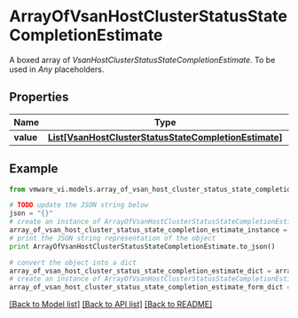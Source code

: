# ArrayOfVsanHostClusterStatusStateCompletionEstimate

A boxed array of *VsanHostClusterStatusStateCompletionEstimate*. To be used in *Any* placeholders. 

## Properties
Name | Type | Description | Notes
------------ | ------------- | ------------- | -------------
**value** | [**List[VsanHostClusterStatusStateCompletionEstimate]**](VsanHostClusterStatusStateCompletionEstimate.md) |  | 

## Example

```python
from vmware_vi.models.array_of_vsan_host_cluster_status_state_completion_estimate import ArrayOfVsanHostClusterStatusStateCompletionEstimate

# TODO update the JSON string below
json = "{}"
# create an instance of ArrayOfVsanHostClusterStatusStateCompletionEstimate from a JSON string
array_of_vsan_host_cluster_status_state_completion_estimate_instance = ArrayOfVsanHostClusterStatusStateCompletionEstimate.from_json(json)
# print the JSON string representation of the object
print ArrayOfVsanHostClusterStatusStateCompletionEstimate.to_json()

# convert the object into a dict
array_of_vsan_host_cluster_status_state_completion_estimate_dict = array_of_vsan_host_cluster_status_state_completion_estimate_instance.to_dict()
# create an instance of ArrayOfVsanHostClusterStatusStateCompletionEstimate from a dict
array_of_vsan_host_cluster_status_state_completion_estimate_form_dict = array_of_vsan_host_cluster_status_state_completion_estimate.from_dict(array_of_vsan_host_cluster_status_state_completion_estimate_dict)
```
[[Back to Model list]](../README.md#documentation-for-models) [[Back to API list]](../README.md#documentation-for-api-endpoints) [[Back to README]](../README.md)


